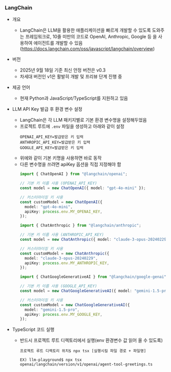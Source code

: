 ### LangChain

- 개요
  - LangChain은 LLM을 활용한 애플리케이션을 빠르게 개발할 수 있도록 도와주는 프레임워크로, 10줄 미만의 코드로 OpenAI, Anthropic, Google 등 을 사용하여 에이전트를 개발할 수 있음 (https://docs.langchain.com/oss/javascript/langchain/overview)


- 버전
  - 2025년 9월 18일 기준 최신 안정 버전은 v0.3
  - 차세대 버전인 v1은 활발히 개발 및 프리뷰 단계 진행 중


- 제공 언어
  - 현재 Python과 JavaScript/TypeScript를 지원하고 있음


- LLM API Key 발급 후 환경 변수 설정
  - LangChain은 각 LLM 패키지별로 기본 환경 변수명을 설정해두었음
  - 프로젝트 루트에 `.env` 파일을 생성하고 아래와 같이 설정
    ```env
    OPENAI_API_KEY=발급받은 키 입력
    ANTHROPIC_API_KEY=발급받은 키 입력
    GOOGLE_API_KEY=발급받은 키 입력
    ```
  - 위에와 같이 기본 키명을 사용하면 바로 동작
  - 다른 변수명을 쓰려면 apiKey 옵션을 직접 지정해야 함
    ```ts
    import { ChatOpenAI } from "@langchain/openai";

    // 기본 키 이름 사용 (OPENAI_API_KEY)
    const model = new ChatOpenAI({ model: "gpt-4o-mini" });
    
    // 커스터마이징 키 사용
    const customModel = new ChatOpenAI({
      model: "gpt-4o-mini",
      apiKey: process.env.MY_OPENAI_KEY,
    });
    ```
    ```ts
    import { ChatAnthropic } from "@langchain/anthropic";

    // 기본 키 이름 사용 (ANTHROPIC_API_KEY)
    const model = new ChatAnthropic({ model: "claude-3-opus-20240229" });
    
    // 커스터마이징 키 사용
    const customModel = new ChatAnthropic({
      model: "claude-3-opus-20240229",
      apiKey: process.env.MY_ANTHROPIC_KEY,
    });
    ```
    ```ts
    import { ChatGoogleGenerativeAI } from "@langchain/google-genai";

    // 기본 키 이름 사용 (GOOGLE_API_KEY)
    const model = new ChatGoogleGenerativeAI({ model: "gemini-1.5-pro" });
    
    // 커스터마이징 키 사용
    const customModel = new ChatGoogleGenerativeAI({
      model: "gemini-1.5-pro",
      apiKey: process.env.MY_GOOGLE_KEY,
    });
    ```

- TypeScript 코드 실행
  - 반드시 프로젝트 루트 디렉토리에서 실행(env 환경변수 값 읽어 올 수 있도록)
    ```shell
    프로젝트 루트 디렉토리 위치$ npx tsx [실행시킬 파일 경로 + 파일명]
    
    EX) llm-playground$ npx tsx openai/langchain/version/v1/openai/agent-tool-greetings.ts  
    ```